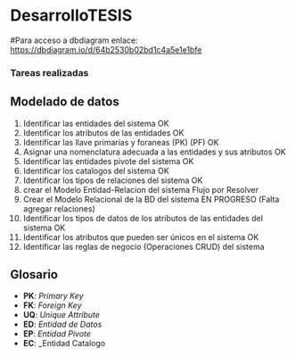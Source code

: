# DesarrolloTESIS

#Para acceso a dbdiagram enlace: https://dbdiagram.io/d/64b2530b02bd1c4a5e1e1bfe

### Tareas realizadas
## Modelado de datos

1. Identificar las entidades del sistema                                        OK
1. Identificar los atributos de las entidades                                   OK
1. Identificar las llave primarias y foraneas (PK) (PF)                         OK
1. Asignar una nomenclatura adecuada a las entidades y sus atributos            OK
1. Identificar las entidades pivote del sistema                                 OK
1. Identificar los catalogos del sistema                                        OK
1. Identificar los tipos de relaciones del sistema                              OK
1. crear el Modelo Entidad-Relacion del sistema                                 Flujo por Resolver
1. Crear el Modelo Relacional de la BD del sistema                              EN PROGRESO (Falta agregar relaciones)
1. Identificar los tipos de datos de los atributos de las entidades del sistema OK
1. Identificar los atributos que pueden ser únicos en el sistema                OK
1. Identificar las reglas de negocio (Operaciones CRUD) del sistema             

## Glosario

- **PK**: _Primary Key_
- **FK**: _Foreign Key_
- **UQ**: _Unique Attribute_
- **ED**: _Entidad de Datos_
- **EP**: _Entidad Pivote_
- **EC**: _Entidad Catalogo
